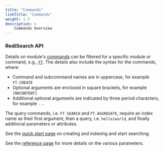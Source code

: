 ```yaml
---
title: "Commands"
linkTitle: "Commands"
weight: 1.5
description: >
    Commands Overview
---
```


### RediSearch API

Details on module's [commands](/commands/?group=search) can be filtered for a specific module or command, e.g., [`FT`](/commands/?name=ft.).
The details also include the syntax for the commands, where:

*   Command and subcommand names are in uppercase, for example `FT.CREATE`
*   Optional arguments are enclosed in square brackets, for example `[NOCONTENT]`
*   Additional optional arguments are indicated by three period characters, for example `...`

The query commands, i.e. `FT.SEARCH` and `FT.AGGREGATE`, require an index name as their first argument, then a query, i.e. `hello|world`, and finally additional parameters or attributes.

See the [quick start page](/redisearch/quick_start) on creating and indexing and start searching.

See the [reference page](/redisearch/reference) for more details on the various parameters.
